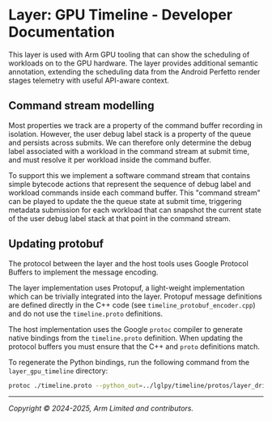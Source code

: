 # Layer: GPU Timeline - Developer Documentation

This layer is used with Arm GPU tooling that can show the scheduling of
workloads on to the GPU hardware. The layer provides additional semantic
annotation, extending the scheduling data from the Android Perfetto render
stages telemetry with useful API-aware context.

## Command stream modelling

Most properties we track are a property of the command buffer recording in
isolation. However, the user debug label stack is a property of the queue and
persists across submits. We can therefore only determine the debug label
associated with a workload in the command stream at submit time, and must
resolve it per workload inside the command buffer.

To support this we implement a software command stream that contains simple
bytecode actions that represent the sequence of debug label and workload
commands inside each command buffer. This "command stream" can be played to
update the the queue state at submit time, triggering metadata submission
for each workload that can snapshot the current state of the user debug label
stack at that point in the command stream.

## Updating protobuf

The protocol between the layer and the host tools uses Google Protocol
Buffers to implement the message encoding.

The layer implementation uses Protopuf, a light-weight implementation which
can be trivially integrated into the layer. Protopuf message definitions are
defined directly in the C++ code (see `timeline_protobuf_encoder.cpp`) and do
not use the `timeline.proto` definitions.

The host implementation uses the Google `protoc` compiler to generate native
bindings from the `timeline.proto` definition. When updating the protocol
buffers you must ensure that the C++ and `proto` definitions match.

To regenerate the Python bindings, run the following command from the
`layer_gpu_timeline` directory:

```sh
protoc ./timeline.proto --python_out=../lglpy/timeline/protos/layer_driver/
```

- - -

_Copyright © 2024-2025, Arm Limited and contributors._
